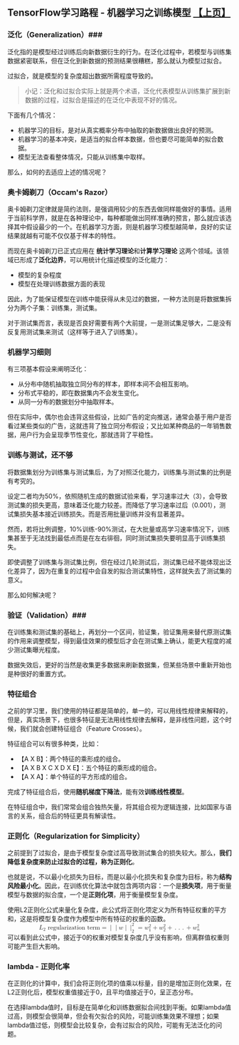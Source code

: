 ## TensorFlow学习路程 - 机器学习之训练模型 [【上页】](https://tinyworker.github.io/TensorFlow/index) ##
### 泛化（Generalization）###
泛化指的是模型经过训练后向新数据衍生的行为。在泛化过程中，若模型与训练集数据紧密联系，但在泛化到新数据的预测结果很糟糕，那么就认为模型过拟合。

过拟合，就是模型的复杂度超出数据所需程度导致的。
> 小记：泛化和过拟合实际上就是两个术语，泛化代表模型从训练集扩展到新数据的过程，过拟合是描述的在泛化中表现不好的情况。

下面有几个情况：

- 机器学习的目标，是对从真实概率分布中抽取的新数据做出良好的预测。
- 机器学习的基本冲突，是适当的拟合样本数据，但也要尽可能简单的拟合数据。
- 模型无法查看整体情况，只能从训练集中取样。
 
那么，如何的去适应上述的情况呢？
### 奥卡姆剃刀（Occam's Razor） ###
奥卡姆剃刀定律就是简约法则，是强调用较少的东西去做同样能做好的事情。适用于当前科学界，就是在各种理论中，每种都能做出同样准确的预言，那么就应该选择其中假设最少的一个。在机器学习方面，则是机器学习模型越简单，良好的实证结果就越有可能不仅仅基于样本的特性。

而现在奥卡姆剃刀已正式应用在
**统计学习理论**和**计算学习理论**
这两个领域。该领域已形成了**泛化边界**，可以用统计化描述模型的泛化能力：

- 模型的复杂程度
- 模型在处理训练数据方面的表现

因此，为了能保证模型在训练中能获得从未见过的数据，一种方法则是将数据集拆分为两个子集：训练集，测试集。

对于测试集而言，表现是否良好需要有两个大前提，一是测试集足够大，二是没有反复用测试集来测试（这样等于进入了训练集）。

### 机器学习细则 ###
有三项基本假设来阐明泛化：

- 从分布中随机抽取独立同分布的样本，即样本间不会相互影响。
- 分布式平稳的，即在数据集内不会发生变化。
- 从同一分布的数据划分中抽取样本。

但在实际中，偶尔也会违背这些假设，比如广告的定向推送，通常会基于用户是否看过某些类似的广告，这就违背了独立同分布假设；又比如某种商品的一年销售数据，用户行为会呈现季节性变化，那就违背了平稳性。

### 训练与测试，还不够 ###
将数据集划分为训练集与测试集后，为了对照泛化能力，训练集与测试集的比例是有考究的。

设定二者均为50%，依照随机生成的数据试验来看，学习速率过大（3），会导致测试集的损失更高，意味着泛化能力较差。而降低了学习速率过后（0.001），测试集损失基本接近训练损失。而是否用批量训练并没有显著差异。


然而，若将比例调整，10%训练-90%测试，在大批量或高学习速率情况下，训练集甚至于无法找到最低点而是在左右徘徊，同时测试集损失要明显高于训练集损失。

即使调整了训练集与测试集比例，但在经过几轮测试后，测试集已经不能体现出泛化差异了，因为在重复的过程中会自发的拟合测试集特性，这样就失去了测试集的意义。

那么如何解决呢？
### 验证（Validation）###
在训练集和测试集的基础上，再划分一个区间，验证集，验证集用来替代原测试集的作用来调整模型，得到最佳效果的模型后才会在测试集上确认，能更大程度的减少测试集曝光程度。

数据失效后，更好的当然是收集更多数据来刷新数据集，但某些场景中重新开始也是种很好的重置方式。

### 特征组合 ###
之前的学习里，我们使用的特征都是简单的，单一的，可以用线性规律来解释的，但是，真实场景下，也很多特征是无法用线性规律去解释，是非线性问题，这个时候，我们就会创建特征组合（Feature Crosses）。

特征组合可以有很多种类，比如：

- 【A X B】：两个特征的乘形成的组合。
- 【A X B X C X D X E】：五个特征的乘形成的组合。
- 【A X A】：单个特征的平方形成的组合。

完成了特征组合后，使用**随机梯度下降法**，能有效**训练线性模型**。

在特征组合中，我们常常会组合独热矢量，将其组合视为逻辑连接，比如国家与语言的关系，组合后的特征更具有解读性。

### 正则化（Regularization for Simplicity） ###
之前提到了过拟合，是由于模型复杂度过高导致测试集合的损失较大。那么，**我们降低复杂度来防止过拟合的过程，称为正则化**。

也就是说，不以最小化损失为目标，而是以最小化损失和复杂度为目标，称为**结构风险最小化**。因此，在训练优化算法中就包含两项内容：一个是**损失项**，用于衡量模型与数据的拟合度，一个是**正则化项**，用于衡量模型复杂度。

使用L2正则化公式来量化复杂度，此公式将正则化项定义为所有特征权重的平方和，这是将模型复杂度作为模型中所有特征的权重的函数。
<math xmlns="http://www.w3.org/1998/Math/MathML" display="block">
  <msub>
    <mi>L</mi>
    <mn>2</mn>
  </msub>
  <mtext>&#xA0;regularization term</mtext>
  <mo>=</mo>
  <mrow class="MJX-TeXAtom-ORD">
    <mo stretchy="false">|</mo>
  </mrow>
  <mrow class="MJX-TeXAtom-ORD">
    <mo stretchy="false">|</mo>
  </mrow>
  <mi mathvariant="bold-italic">w</mi>
  <mrow class="MJX-TeXAtom-ORD">
    <mo stretchy="false">|</mo>
  </mrow>
  <msubsup>
    <mrow class="MJX-TeXAtom-ORD">
      <mo stretchy="false">|</mo>
    </mrow>
    <mn>2</mn>
    <mn>2</mn>
  </msubsup>
  <mo>=</mo>
  <mrow class="MJX-TeXAtom-ORD">
    <msubsup>
      <mi>w</mi>
      <mn>1</mn>
      <mn>2</mn>
    </msubsup>
    <mo>+</mo>
    <msubsup>
      <mi>w</mi>
      <mn>2</mn>
      <mn>2</mn>
    </msubsup>
    <mo>+</mo>
    <mo>.</mo>
    <mo>.</mo>
    <mo>.</mo>
    <mo>+</mo>
    <msubsup>
      <mi>w</mi>
      <mi>n</mi>
      <mn>2</mn>
    </msubsup>
  </mrow>
</math>
可以看到此公式中，接近于0的权重对模型复杂度几乎没有影响，但离群值权重则可能产生巨大影响。

### lambda - 正则化率 ###
在正则化的计算中，我们会将正则化项的值乘以标量，目的是增加正则化效果，在L2正则化后，模型权重值接近于0，且平均值接近于0，呈正态分布。

在选择lambda值时，目标是在简单化和训练数据拟合间找到平衡。如果lambda值过高，则模型会很简单，但会有欠拟合的风险，可能训练集效果不理想；如果lambda值过低，则模型会比较复杂，会有过拟合的风险，可能有无法泛化的问题。